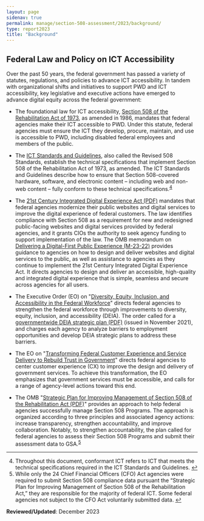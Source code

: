 ```yaml
---
layout: page
sidenav: true
permalink: manage/section-508-assessment/2023/background/
type: report2023
title: "Background"
---
```

## Federal Law and Policy on ICT Accessibility
Over the past 50 years, the federal government has passed a variety of statutes, regulations, and policies to advance ICT accessibility. In tandem with organizational shifts and initiatives to support PWD and ICT accessibility, key legislative and executive actions have emerged to advance digital equity across the federal government:

* The foundational law for ICT accessibility, <a href="{{site.baseurl}}/manage/laws-and-policies/section-508-law/">Section 508 of the Rehabilitation Act of 1973</a>, as amended in 1986, mandates that federal agencies make their ICT accessible to PWD. Under this statute, federal agencies must ensure the ICT they develop, procure, maintain, and use is accessible to PWD, including disabled federal employees and members of the public.

* The <a href="https://www.access-board.gov/ict/" target="_blank">ICT Standards and Guidelines</a>, also called the Revised 508 Standards, establish the technical specifications that implement Section 508 of the Rehabilitation Act of 1973, as amended. The ICT Standards and Guidelines describe how to ensure that Section 508-covered hardware, software, and electronic content – including web and non-web content – fully conform to these technical specifications.<sup><a href="#fn4" id="fr4">4</a></sup> 

* The <a href="https://www.congress.gov/115/plaws/publ336/PLAW-115publ336.pdf" target="_blank">21st Century Integrated Digital Experience Act (PDF)</a> mandates that federal agencies modernize their public websites and digital services to improve the digital experience of federal customers. The law identifies compliance with Section 508 as a requirement for new and redesigned public-facing websites and digital services provided by federal agencies, and it grants CIOs the authority to seek agency funding to support implementation of the law. The OMB memorandum on <a href="https://www.whitehouse.gov/omb/management/ofcio/delivering-a-digital-first-public-experience/#I" target="_blank">Delivering a Digital-First Public Experience (M-23-22)</a> provides guidance to agencies on how to design and deliver websites and digital services to the public, as well as assistance to agencies as they continue to implement the 21st Century Integrated Digital Experience Act. It directs agencies to design and deliver an accessible, high-quality and integrated digital experience that is simple, seamless and secure across agencies for all users.

* The Executive Order (EO) on "<a href="https://www.federalregister.gov/documents/2021/06/30/2021-14127/diversity-equity-inclusion-and-accessibility-in-the-federal-workforce" target="_blank">Diversity, Equity, Inclusion, and Accessibility in the Federal Workforce</a>" directs federal agencies to strengthen the federal workforce through improvements to diversity, equity, inclusion, and accessibility (DEIA). The order called for a <a href="https://www.whitehouse.gov/wp-content/uploads/2021/11/Strategic-Plan-to-Advance-Diversity-Equity-Inclusion-and-Accessibility-in-the-Federal-Workforce-11.23.21.pdf" target="_blank">governmentwide DEIA strategic plan (PDF)</a> (issued in November 2021), and charges each agency to analyze barriers to employment opportunities and develop DEIA strategic plans to address these barriers.

* The EO on "<a href="https://www.federalregister.gov/documents/2021/12/16/2021-27380/transforming-federal-customer-experience-and-service-delivery-to-rebuild-trust-in-government" target="_blank">Transforming Federal Customer Experience and Service Delivery to Rebuild Trust in Government</a>" directs federal agencies to center customer experience (CX) to improve the design and delivery of government services. To achieve this transformation, the EO emphasizes that government services must be accessible, and calls for a range of agency-level actions toward this end.

* The OMB "<a href="https://obamawhitehouse.archives.gov/sites/default/files/omb/procurement/memo/strategic-plan-508-compliance.pdf" target="_blank">Strategic Plan for Improving Management of Section 508 of the Rehabilitation Act (PDF)</a>" provides an approach to help federal agencies successfully manage Section 508 Programs. The approach is organized according to three principles and associated agency actions: increase transparency, strengthen accountability, and improve collaboration. Notably, to strengthen accountability, the plan called for federal agencies to assess their Section 508 Programs and submit their assessment data to GSA.<sup><a href="#fn5" id="fr5">5</a></sup>

--- 

<div>
    <h2 style="position: absolute; clip: rect(0 0 0 0); visibility: hidden; opacity: 0;" id="footnote-label">Footnotes</h2>
    <ol start="4">
        <li id="fn4">Throughout this document, conformant ICT refers to ICT that meets the technical specifications required in the ICT Standards and Guidelines. <a href="#fr4" aria-label="Back to content">↩</a></li>
        <li id="fn5">While only the 24 Chief Financial Officers (CFO) Act agencies were required to submit Section 508 compliance data pursuant the “Strategic Plan for Improving Management of Section 508 of the Rehabilitation Act,” they are responsible for the majority of federal ICT. Some federal agencies not subject to the CFO Act voluntarily submitted data. <a href="#fr5" aria-label="Back to content">↩</a></li>
    </ol>
</div>

**Reviewed/Updated**: December 2023